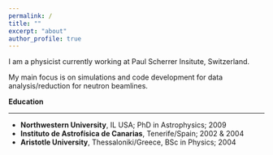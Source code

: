 ```yaml
---
permalink: /
title: ""
excerpt: "about"
author_profile: true
---
```




I am a physicist currently working at Paul Scherrer Insitute, Switzerland.

My main focus is on simulations and code development for data analysis/reduction for neutron beamlines.

**Education** 

-----

- **Northwestern University**, IL USA; PhD in Astrophysics; 2009 
- **Instituto de Astrofísica de Canarias**, Tenerife/Spain; 2002 & 2004
- **Aristotle University**, Thessaloniki/Greece, BSc in Physics; 2004
 







 



